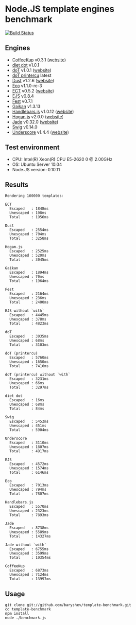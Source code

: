 # Node.JS template engines benchmark
[![Build Status](https://api.travis-ci.org/philippsimon/template-benchmark.png)](https://travis-ci.org/philippsimon/template-benchmark)

## Engines

- [CoffeeKup](https://github.com/mauricemach/coffeekup) v0.3.1 ([website](http://coffeekup.org/))
- [diet dot](https://github.com/jamescostian/diet-dot) v1.0.1
- [doT](https://github.com/olado/doT) v1.0.1 ([website](http://olado.github.com/doT/))
- [doT printercu](https://github.com/printercu/doT) latest
- [Dust](https://github.com/linkedin/dustjs) v1.2.6 ([website](http://linkedin.github.com/dustjs/))
- [Eco](https://github.com/sstephenson/eco) v1.1.0-rc-3
- [ECT](https://github.com/baryshev/ect) v0.5.2 ([website](http://ectjs.com/))
- [EJS](https://github.com/visionmedia/ejs) v0.8.4
- [Fest](https://github.com/mailru/fest) v0.7.1
- [Gaikan](https://github.com/Deathspike/gaikan) v1.3.13
- [Handlebars.js](https://github.com/wycats/handlebars.js/) v1.0.12 ([website](http://handlebarsjs.com/))
- [Hogan.js](https://github.com/twitter/hogan.js) v2.0.0 ([website](http://twitter.github.com/hogan.js/))
- [Jade](https://github.com/visionmedia/jade) v0.32.0 ([website](http://jade-lang.com/))
- [Swig](https://github.com/paularmstrong/swig) v0.14.0
- [Underscore](https://github.com/documentcloud/underscore) v1.4.4 ([website](http://underscorejs.org/))

## Test environment

- CPU: Intel(R) Xeon(R) CPU E5-2620 0 @ 2.00GHz
- OS: Ubuntu Server 10.04
- Node.JS version: 0.10.11

## Results
```
Rendering 100000 templates:

ECT
  Escaped   : 1848ms
  Unescaped : 108ms
  Total     : 1956ms

Dust
  Escaped   : 2554ms
  Unescaped : 704ms
  Total     : 3258ms

Hogan.js
  Escaped   : 2525ms
  Unescaped : 520ms
  Total     : 3045ms

Gaikan
  Escaped   : 1894ms
  Unescaped : 70ms
  Total     : 1964ms

Fest
  Escaped   : 2164ms
  Unescaped : 236ms
  Total     : 2400ms

EJS without `with`
  Escaped   : 4445ms
  Unescaped : 378ms
  Total     : 4823ms

doT
  Escaped   : 3035ms
  Unescaped : 68ms
  Total     : 3103ms

doT (printercu)
  Escaped   : 5760ms
  Unescaped : 1650ms
  Total     : 7410ms

doT (printercu) without `with`
  Escaped   : 3231ms
  Unescaped : 66ms
  Total     : 3297ms

diet dot
  Escaped   : 16ms
  Unescaped : 68ms
  Total     : 84ms

Swig
  Escaped   : 5453ms
  Unescaped : 451ms
  Total     : 5904ms

Underscore
  Escaped   : 3110ms
  Unescaped : 1807ms
  Total     : 4917ms

EJS
  Escaped   : 4572ms
  Unescaped : 1574ms
  Total     : 6146ms

Eco
  Escaped   : 7013ms
  Unescaped : 794ms
  Total     : 7807ms

Handlebars.js
  Escaped   : 5570ms
  Unescaped : 2323ms
  Total     : 7893ms

Jade
  Escaped   : 8738ms
  Unescaped : 5589ms
  Total     : 14327ms

Jade without `with`
  Escaped   : 6755ms
  Unescaped : 3599ms
  Total     : 10354ms

CoffeeKup
  Escaped   : 6873ms
  Unescaped : 7124ms
  Total     : 13997ms
```

## Usage

	git clone git://github.com/baryshev/template-benchmark.git
	cd template-benchmark
	npm install
	node ./benchmark.js
